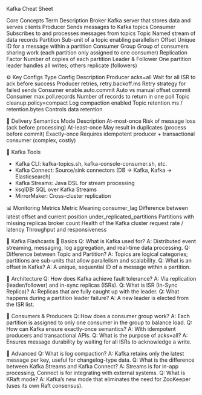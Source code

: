 Kafka Cheat Sheet


Core Concepts
Term	Description
Broker	Kafka server that stores data and serves clients
Producer	Sends messages to Kafka topics
Consumer	Subscribes to and processes messages from topics
Topic	Named stream of data records
Partition	Sub-unit of a topic enabling parallelism
Offset	Unique ID for a message within a partition
Consumer Group	Group of consumers sharing work (each partition only assigned to one consumer)
Replication Factor	Number of copies of each partition
Leader & Follower	One partition leader handles all writes; others replicate (followers)

⚙️ Key Configs
Type	Config	Description
Producer	acks=all	Wait for all ISR to ack before success
Producer	retries, retry.backoff.ms	Retry strategy for failed sends
Consumer	enable.auto.commit	Auto vs manual offset commit
Consumer	max.poll.records	Number of records to return in one poll
Topic	cleanup.policy=compact	Log compaction enabled
Topic	retention.ms / retention.bytes	Controls data retention

🧠 Delivery Semantics
Mode	Description
At-most-once	Risk of message loss (ack before processing)
At-least-once	May result in duplicates (process before commit)
Exactly-once	Requires idempotent producer + transactional consumer (complex, costly)

🧪 Kafka Tools
* Kafka CLI: kafka-topics.sh, kafka-console-consumer.sh, etc.
* Kafka Connect: Source/sink connectors (DB → Kafka, Kafka → Elasticsearch)
* Kafka Streams: Java DSL for stream processing
* ksqlDB: SQL over Kafka Streams
* MirrorMaker: Cross-cluster replication

📊 Monitoring Metrics
Metric	Meaning
consumer_lag	Difference between latest offset and current position
under_replicated_partitions	Partitions with missing replicas
broker count	Health of the Kafka cluster
request rate / latency	Throughput and responsiveness

🧠 Kafka Flashcards
🔹 Basics
Q: What is Kafka used for? A: Distributed event streaming, messaging, log aggregation, and real-time data processing.
Q: Difference between Topic and Partition? A: Topics are logical categories; partitions are sub-units that allow parallelism and scalability.
Q: What is an offset in Kafka? A: A unique, sequential ID of a message within a partition.

🔹 Architecture
Q: How does Kafka achieve fault tolerance? A: Via replication (leader/follower) and in-sync replicas (ISRs).
Q: What is ISR (In-Sync Replica)? A: Replicas that are fully caught up with the leader.
Q: What happens during a partition leader failure? A: A new leader is elected from the ISR list.

🔹 Consumers & Producers
Q: How does a consumer group work? A: Each partition is assigned to only one consumer in the group to balance load.
Q: How can Kafka ensure exactly-once semantics? A: With idempotent producers and transactional APIs.
Q: What is the purpose of acks=all? A: Ensures message durability by waiting for all ISRs to acknowledge a write.

🔹 Advanced
Q: What is log compaction? A: Kafka retains only the latest message per key, useful for changelog-type data.
Q: What is the difference between Kafka Streams and Kafka Connect? A: Streams is for in-app processing, Connect is for integrating with external systems.
Q: What is KRaft mode? A: Kafka’s new mode that eliminates the need for ZooKeeper (uses its own Raft consensus).



